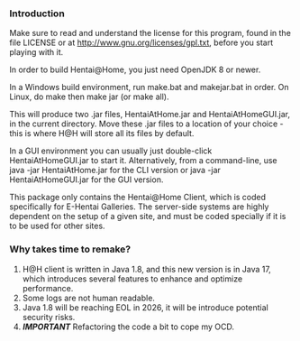 ### Introduction

Make sure to read and understand the license for this program, found in the file LICENSE or at http://www.gnu.org/licenses/gpl.txt, before you start playing with it.

In order to build Hentai@Home, you just need OpenJDK 8 or newer.

In a Windows build environment, run make.bat and makejar.bat in order. On Linux, do make then make jar (or make all).

This will produce two .jar files, HentaiAtHome.jar and HentaiAtHomeGUI.jar, in the current directory. Move these .jar files to a location of your choice - this is where H@H will store all its files by default.

In a GUI environment you can usually just double-click HentaiAtHomeGUI.jar to start it. Alternatively, from a command-line, use java -jar HentaiAtHome.jar for the CLI version or java -jar HentaiAtHomeGUI.jar for the GUI version.

This package only contains the Hentai@Home Client, which is coded specifically for E-Hentai Galleries. The server-side systems are highly dependent on the setup of a given site, and must be coded specially if it is to be used for other sites.

### Why takes time to remake?

1. H@H client is written in Java 1.8, and this new version is in Java 17, which introduces several features to enhance and optimize
performance.
2. Some logs are not human readable.
3. Java 1.8 will be reaching EOL in 2026, it will be introduce potential security risks.
4. ***IMPORTANT*** Refactoring the code a bit to cope my OCD.
